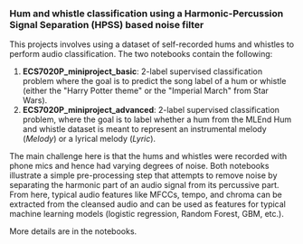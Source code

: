 ### Hum and whistle classification using a Harmonic-Percussion Signal Separation (HPSS) based noise filter

This projects involves using a dataset of self-recorded hums and whistles to perform audio classification. The two notebooks contain the following:

1. **ECS7020P_miniproject_basic**: 2-label supervised classification problem where the goal is to predict the song label of a hum or whistle (either the "Harry Potter theme" or the "Imperial March" from Star Wars).
2. **ECS7020P_miniproject_advanced**: 2-label supervised classification problem, where the goal is to label whether a hum from the MLEnd Hum and whistle dataset is meant to represent an instrumental melody (*Melody*) or a lyrical melody (*Lyric*). 

The main challenge here is that the hums and whistles were recorded with phone mics and hence had varying degrees of noise. Both notebooks illustrate a simple pre-processing step that attempts to remove noise by separating the harmonic part of an audio signal from its percussive part. From here, typical audio features like MFCCs, tempo, and chroma can be extracted from the cleansed audio and can be used as features for typical machine learning models (logistic regression, Random Forest, GBM, etc.).

More details are in the notebooks.

